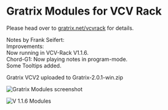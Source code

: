 # Gratrix Modules for VCV Rack

Please head over to [gratrix.net/vcvrack](http://gratrix.net/vcvrack/) for details.

Notes by Frank Seifert:<br>
Improvements:<br>
Now running in VCV-Rack V1.1.6.<br>
Chord-G1: Now playing notes in program-mode.<br>
Some Tooltips added.<br>

Gratrix VCV2 uploaded to Gratrix-2.0.1-win.zip

![Gratrix Modules screenshot](http://gratrix.net/vcvrack/shot.png)

![V 1.1.6 Modules](https://github.com/spock171/1-Seifert/blob/main/Modules.jpg)
